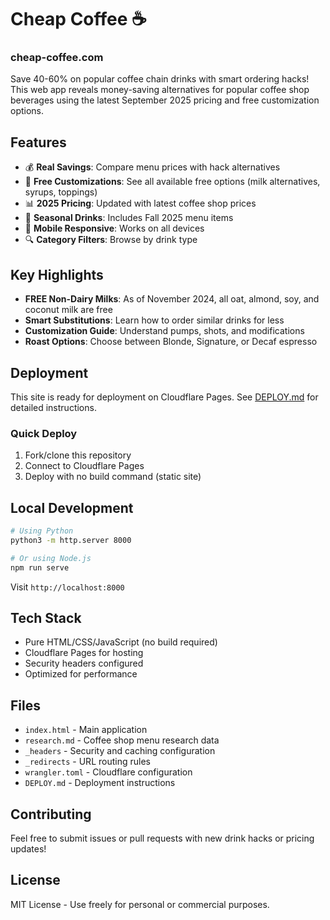 # Cheap Coffee ☕ 
### cheap-coffee.com

Save 40-60% on popular coffee chain drinks with smart ordering hacks! This web app reveals money-saving alternatives for popular coffee shop beverages using the latest September 2025 pricing and free customization options.

## Features

- 💰 **Real Savings**: Compare menu prices with hack alternatives
- 🎨 **Free Customizations**: See all available free options (milk alternatives, syrups, toppings)
- 📊 **2025 Pricing**: Updated with latest coffee shop prices
- 🍂 **Seasonal Drinks**: Includes Fall 2025 menu items
- 📱 **Mobile Responsive**: Works on all devices
- 🔍 **Category Filters**: Browse by drink type

## Key Highlights

- **FREE Non-Dairy Milks**: As of November 2024, all oat, almond, soy, and coconut milk are free
- **Smart Substitutions**: Learn how to order similar drinks for less
- **Customization Guide**: Understand pumps, shots, and modifications
- **Roast Options**: Choose between Blonde, Signature, or Decaf espresso

## Deployment

This site is ready for deployment on Cloudflare Pages. See [DEPLOY.md](DEPLOY.md) for detailed instructions.

### Quick Deploy

1. Fork/clone this repository
2. Connect to Cloudflare Pages
3. Deploy with no build command (static site)

## Local Development

```bash
# Using Python
python3 -m http.server 8000

# Or using Node.js
npm run serve
```

Visit `http://localhost:8000`

## Tech Stack

- Pure HTML/CSS/JavaScript (no build required)
- Cloudflare Pages for hosting
- Security headers configured
- Optimized for performance

## Files

- `index.html` - Main application
- `research.md` - Coffee shop menu research data
- `_headers` - Security and caching configuration
- `_redirects` - URL routing rules
- `wrangler.toml` - Cloudflare configuration
- `DEPLOY.md` - Deployment instructions

## Contributing

Feel free to submit issues or pull requests with new drink hacks or pricing updates!

## License

MIT License - Use freely for personal or commercial purposes.